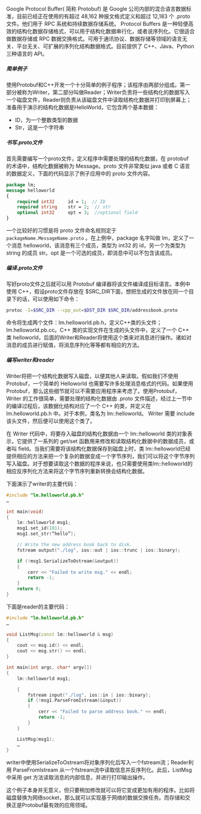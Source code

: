 Google Protocol Buffer( 简称 Protobuf) 是 Google 公司内部的混合语言数据标准，目前已经正在使用的有超过 48,162 种报文格式定义和超过 12,183 个 .proto 文件。他们用于 RPC 系统和持续数据存储系统。 
Protocol Buffers 是一种轻便高效的结构化数据存储格式，可以用于结构化数据串行化，或者说序列化。它很适合做数据存储或 RPC 数据交换格式。可用于通讯协议、数据存储等领域的语言无关、平台无关、可扩展的序列化结构数据格式。目前提供了 C++、Java、Python三种语言的 API。

##### 简单例子

使用Protobuf和C++开发一个十分简单的例子程序；该程序由两部分组成。第一部分被称为Writer，第二部分叫做Reader；Writer负责将一些结构化的数据写入一个磁盘文件，Reader则负责从该磁盘文件中读取结构化数据并打印到屏幕上；准备用于演示的结构化数据是HelloWorld，它包含两个基本数据：

- ID，为一个整数类型的数据
- Str，这是一个字符串

##### 书写.proto文件

首先需要编写一个proto文件，定义程序中需要处理的结构化数据，在 protobuf 的术语中，结构化数据被称为 Message。proto 文件非常类似 java 或者 C 语言的数据定义，下面的代码显示了例子应用中的 proto 文件内容。 

```Protobuf
package lm; 
message helloworld 
{ 
    required int32     id = 1;  // ID 
    required string    str = 2;  // str 
    optional int32     opt = 3;  //optional field 
}
```

一个比较好的习惯是将 proto 文件命名规则定于 `packageName.MessageName.proto` 。在上例中，package 名字叫做 lm，定义了一个消息 helloworld，该消息有三个成员，类型为 int32 的 id，另一个为类型为 string 的成员 str。opt 是一个可选的成员，即消息中可以不包含该成员。

##### 编译.proto文件

写好proto文件之后就可以用 Protobuf 编译器将该文件编译成目标语言。本例中使用 C++，假设proto文件存放在 $SRC_DIR下面，想把生成的文件放在同一个目录下的话，可以使用如下命令：

```Bash
protoc -I=$SRC_DIR --cpp_out=$DST_DIR $SRC_DIR/addressbook.proto
```

命令将生成两个文件：lm.helloworld.pb.h，定义C++类的头文件；lm.helloworld.pb.cc。C++ 类的实现文件在生成的头文件中，定义了一个 C++ 类 helloworld，后面的Writer和Reader将使用这个类来对消息进行操作。诸如对消息的成员进行赋值，将消息序列化等等都有相应的方法。

##### 编写writer和reader

Writer将把一个结构化数据写入磁盘，以便其他人来读取。假如我们不使用 Protobuf，一个简单的 Helloworld 也需要写许多处理消息格式的代码。如果使用 Protobuf，那么这些细节就可以不需要应用程序来考虑了。使用Protobuf，Writer 的工作很简单，需要处理的结构化数据由 .proto 文件描述，经过上一节中的编译过程后，该数据化结构对应了一个 C++ 的类，并定义在 lm.helloworld.pb.h 中。对于本例，类名为 lm::helloworld。 Writer 需要 include 该头文件，然后便可以使用这个类了。 

在 Writer 代码中，将要存入磁盘的结构化数据由一个 lm::helloworld 类的对象表示，它提供了一系列的 get/set 函数用来修改和读取结构化数据中的数据成员，或者叫 field。当我们需要将该结构化数据保存到磁盘上时，类 lm::helloworld已经提供相应的方法来把一个复杂的数据变成一个字节序列，我们可以将这个字节序列写入磁盘。对于想要读取这个数据的程序来说，也只需要使用类lm::helloworld的相应反序列化方法来将这个字节序列重新转换会结构化数据。

下面演示了writer的主要代码：

```cpp
#include "lm.helloworld.pb.h"
…

int main(void) 
{ 
	lm::helloworld msg1; 
  	msg1.set_id(101); 
	msg1.set_str(“hello”); 

  	// Write the new address book back to disk. 
  	fstream output("./log", ios::out | ios::trunc | ios::binary); 

  	if (!msg1.SerializeToOstream(&output))
    { 
    	cerr << "Failed to write msg." << endl; 
    	return -1; 
  	}
  	return 0; 
}
```

下面是reader的主要代码：

```cpp
#include "lm.helloworld.pb.h" 
…

void ListMsg(const lm::helloworld & msg)
{ 
    cout << msg.id() << endl; 
    cout << msg.str() << endl; 
} 

int main(int argc, char* argv[])
{ 
    lm::helloworld msg1; 

  	{
    	fstream input("./log", ios::in | ios::binary); 
    	if (!msg1.ParseFromIstream(&input))
        {
      		cerr << "Failed to parse address book." << endl; 
      		return -1; 
        }
    }

  	ListMsg(msg1); 
  	… 
}
```

writer中使用SerializeToOstream将对象序列化后写入一个fstream流；Reader利用 ParseFromIstream 从一个fstream流中读取信息并反序列化。此后，ListMsg 中采用 get 方法读取消息的内部信息，并进行打印输出操作。

这个例子本身并无意义，但只要稍加修改就可以将它变成更加有用的程序。比如将磁盘替换为网络socket，那么就可以实现基于网络的数据交换任务。而存储和交换正是Protobuf最有效的应用领域。